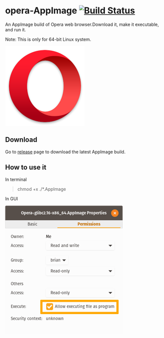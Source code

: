 # opera-AppImage [![Build Status](https://travis-ci.org/tyu1996/opera-AppImage.svg?branch=master)](https://travis-ci.org/tyu1996/opera-AppImage)
An AppImage build of Opera web browser.Download it, make it executable, and run it.

Note: This is only for 64-bit Linux system.

![Opera](img/opera.png)

## Download
Go to [release](https://github.com/tyu1996/opera-AppImage/releases) page to download the latest AppImage build.

## How to use it
In terminal

> chmod +x ./*.AppImage

In GUI

![GUI](img/guiEx.png)

